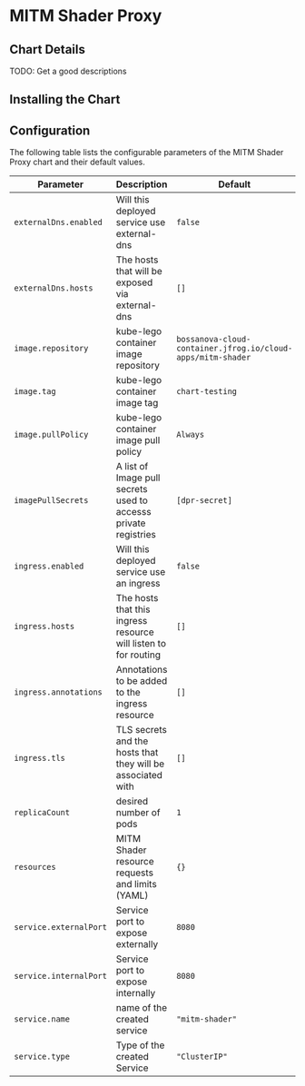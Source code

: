 # MITM Shader Proxy

## Chart Details
TODO: Get a good descriptions


## Installing the Chart


## Configuration

The following table lists the configurable parameters of the MITM Shader Proxy chart and their default values.

Parameter | Description | Default
--------- | ----------- | -------
`externalDns.enabled` | Will this deployed service use external-dns | `false`
`externalDns.hosts`   | The hosts that will be exposed via external-dns | `[]`
`image.repository` | kube-lego container image repository | `bossanova-cloud-container.jfrog.io/cloud-apps/mitm-shader`
`image.tag` | kube-lego container image tag | `chart-testing`
`image.pullPolicy` | kube-lego container image pull policy | `Always`
`imagePullSecrets` | A list of Image pull secrets used to accesss private registries | `[dpr-secret]`
`ingress.enabled` | Will this deployed service use an ingress | `false`
`ingress.hosts`   | The hosts that this ingress resource will listen to for routing | `[]`
`ingress.annotations`   | Annotations to be added to the ingress resource | `[]`
`ingress.tls`   | TLS secrets and the hosts that they will be associated with | `[]`
`replicaCount` | desired number of pods | `1`
`resources` | MITM Shader resource requests and limits (YAML) |`{}`
`service.externalPort`              | Service port to expose externally | `8080` 
`service.internalPort`              | Service port to expose internally | `8080`
`service.name`                | name of the created service                                                                                            | `"mitm-shader"`                                               |
`service.type`              | Type of the created Service                                                                                              | `"ClusterIP"`                                               |
